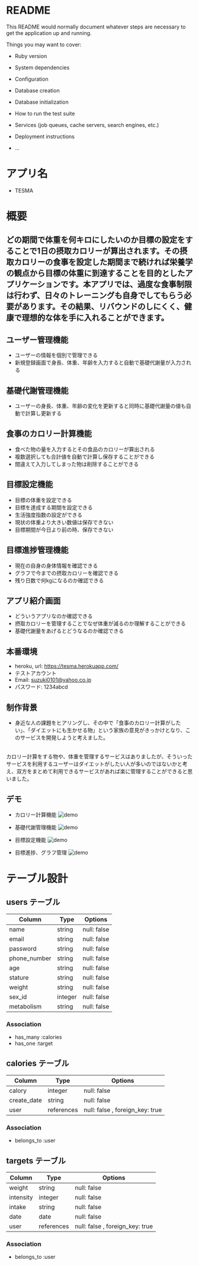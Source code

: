 # README

This README would normally document whatever steps are necessary to get the
application up and running.

Things you may want to cover:

* Ruby version

* System dependencies

* Configuration

* Database creation

* Database initialization

* How to run the test suite

* Services (job queues, cache servers, search engines, etc.)

* Deployment instructions

* ...


# アプリ名

* TESMA

# 概要
## どの期間で体重を何キロにしたいのか目標の設定をすることで1日の摂取カロリーが算出されます。その摂取カロリーの食事を設定した期間まで続ければ栄養学の観点から目標の体重に到達することを目的としたアプリケーションです。本アプリでは、過度な食事制限は行わず、日々のトレーニングも自身でしてもらう必要があります。その結果、リバウンドのしにくく、健康で理想的な体を手に入れることができます。

## ユーザー管理機能
* ユーザーの情報を個別で管理できる
* 新規登録画面で身長、体重、年齢を入力すると自動で基礎代謝量が入力される

## 基礎代謝管理機能
* ユーザーの身長、体重、年齢の変化を更新すると同時に基礎代謝量の値も自動で計算し更新する

## 食事のカロリー計算機能
* 食べた物の量を入力するとその食品のカロリーが算出される
* 複数選択しても合計値を自動で計算し保存することができる
* 間違えて入力してしまった物は削除することができる

## 目標設定機能
* 目標の体重を設定できる
* 目標を達成する期間を設定できる
* 生活強度指数の設定ができる
* 現状の体重より大きい数値は保存できない
* 目標期間が今日より前の時、保存できない

## 目標進捗管理機能
* 現在の自身の身体情報を確認できる
* グラフで今までの摂取カロリーを確認できる
* 残り日数で何kgになるのか確認できる

## アプリ紹介画面
* どういうアプリなのか確認できる
* 摂取カロリーを管理することでなぜ体重が減るのか理解することができる
* 基礎代謝量をあげるとどうなるのか確認できる

## 本番環境
* heroku, url: https://tesma.herokuapp.com/
* テストアカウント 
* Email: suzuki0101@yahoo.co.jp
* パスワード: 1234abcd

## 制作背景
* 身近な人の課題をヒアリングし、その中で「食事のカロリー計算がしたい」、「ダイエットにも生かせる物」という家族の意見がきっかけとなり、このサービスを開発しようと考えました。
<br>
カロリー計算をする物や、体重を管理するサービスはありましたが、そういったサービスを利用するユーザーはダイエットがしたい人が多いのではないかと考え、双方をまとめて利用できるサービスがあれば楽に管理することができると思いました。

## デモ
* カロリー計算機能
![demo](https://github.com/osyun0101/TESMA/blob/master/TESMA.wiki/gif/calory.gif)

* 基礎代謝管理機能
![demo](https://github.com/osyun0101/TESMA/blob/master/TESMA.wiki/gif/metabolism.gif)

* 目標設定機能
![demo](https://github.com/osyun0101/TESMA/blob/master/TESMA.wiki/gif/target.gif)

* 目標進捗、グラフ管理
![demo](https://github.com/osyun0101/TESMA/blob/master/TESMA.wiki/gif/progress.gif)


# テーブル設計

## users テーブル

| Column   | Type   | Options     |
| -------- | ------ | ----------- |
| name     | string | null: false |
| email    | string | null: false |
| password | string | null: false |
| phone_number| string | null: false |
| age       | string | null: false |
| stature   | string | null: false |
| weight   | string | null: false |
| sex_id   | integer | null: false |
| metabolism   | string | null: false |

### Association

- has_many :calories
- has_one :target

## calories テーブル

| Column   | Type   | Options     |
| -------- | ------ | ----------- |
| calory   | integer | null: false |
| create_date   | string | null: false |
| user     | references | null: false , foreign_key: true|


### Association

- belongs_to :user

## targets テーブル

| Column   | Type   | Options     |
| -------- | ------ | ----------- |
| weight   | string | null: false |
| intensity   | integer | null: false |
| intake   | string | null: false |
| date | date | null: false |
| user     | references | null: false , foreign_key: true|


### Association

- belongs_to :user
